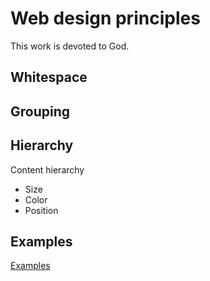 # Web design principles

This work is devoted to God.

## Whitespace

## Grouping

## Hierarchy

Content hierarchy

* Size
* Color
* Position

## Examples

[Examples](https://sanjosolutions.github.io/web-design-principles/index.html)

